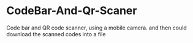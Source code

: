 # CodeBar-And-Qr-Scaner
Code bar and QR code scanner, using a mobile camera. and then could download the scanned codes into a file

